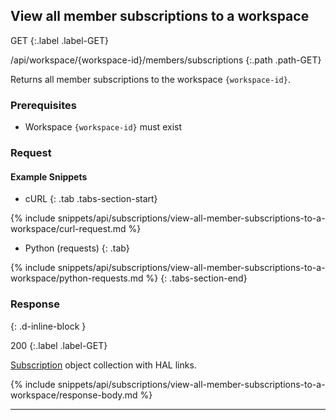## View all member subscriptions to a workspace

GET
{:.label .label-GET}

/api/workspace/{workspace-id}/members/subscriptions
{:.path .path-GET}

Returns all member subscriptions to the workspace `{workspace-id}`.

### Prerequisites
- Workspace `{workspace-id}` must exist

### Request
#### Example Snippets
- cURL
{: .tab .tabs-section-start}

{% include snippets/api/subscriptions/view-all-member-subscriptions-to-a-workspace/curl-request.md %}

- Python (requests)
{: .tab}

{% include snippets/api/subscriptions/view-all-member-subscriptions-to-a-workspace/python-requests.md %}
{: .tabs-section-end}

### Response
{: .d-inline-block }

200
{:.label .label-GET}

[Subscription](#subscription) object collection with HAL links.

{% include snippets/api/subscriptions/view-all-member-subscriptions-to-a-workspace/response-body.md %}

---
